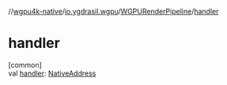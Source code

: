 //[wgpu4k-native](../../../index.md)/[io.ygdrasil.wgpu](../index.md)/[WGPURenderPipeline](index.md)/[handler](handler.md)

# handler

[common]\
val [handler](handler.md): [NativeAddress](../../ffi/-native-address/index.md)
